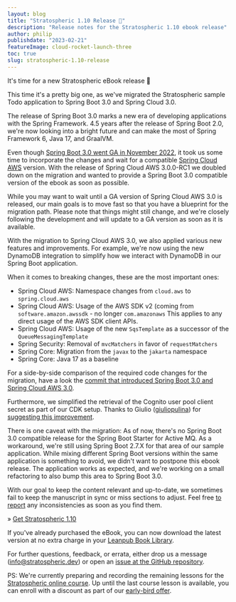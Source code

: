 ```yaml
---
layout: blog
title: "Stratospheric 1.10 Release 🥳"
description: "Release notes for the Stratospheric 1.10 ebook release"
author: philip
publishdate: "2023-02-21"
featureImage: cloud-rocket-launch-three
toc: true
slug: stratospheric-1.10-release
---
```


It's time for a new Stratospheric eBook release 🥳

This time it's a pretty big one, as we've migrated the Stratospheric sample Todo application to Spring Boot 3.0 and Spring Cloud 3.0.

The release of Spring Boot 3.0 marks a new era of developing applications with the Spring Framework. 4.5 years after the release of Spring Boot 2.0, we're now looking into a bright future and can make the most of Spring Framework 6, Java 17, and GraalVM.

Even though [Spring Boot 3.0 went GA in November 2022](https://spring.io/blog/2022/11/24/spring-boot-3-0-goes-ga), it took us some time to incorporate the changes and wait for a compatible [Spring Cloud AWS](https://awspring.io/) version. With the release of Spring Cloud AWS 3.0.0-RC1 we doubled down on the migration and wanted to provide a Spring Boot 3.0 compatible version of the ebook as soon as possible.

While you may want to wait until a GA version of Spring Cloud AWS 3.0 is released, our main goals is to move fast so that you have a blueprint for the migration path. Please note that things might still change, and we're closely following the development and will update to a GA version as soon as it is available.

With the migration to Spring Cloud AWS 3.0, we also applied various new features and improvements. For example, we're now using the new DynamoDB integration to simplify how we interact with DynamoDB in our Spring Boot application.

When it comes to breaking changes, these are the most important ones:

- Spring Cloud AWS: Namespace changes from `cloud.aws` to `spring.cloud.aws`
- Spring Cloud AWS: Usage of the AWS SDK v2 (coming from `software.amazon.awssdk` - no longer `com.amazonaws` This applies to any direct usage of the AWS SDK client APIs.
- Spring Cloud AWS: Usage of the new `SqsTemplate` as a successor of the `QueueMessagingTemplate`
- Spring Security: Removal of `mvcMatchers` in favor of `requestMatchers`
- Spring Core: Migration from the `javax` to the `jakarta` namespace
- Spring Core: Java 17 as a baseline

For a side-by-side comparison of the required code changes for the migration, have a look the [commit that introduced Spring Boot 3.0 and Spring Cloud AWS 3.0](https://github.com/stratospheric-dev/stratospheric/commit/dee3c97fca94e7c60c9a4eff2adaed44a1c71b0b).

Furthermore, we simplified the retrieval of the Cognito user pool client secret as part of our CDK setup. Thanks to Giulio ([giuliopulina](https://github.com/giuliopulina)) for [suggesting this improvement](https://github.com/stratospheric-dev/stratospheric/issues/169).

There is one caveat with the migration: As of now, there's no Spring Boot 3.0 compatible release for the Spring Boot Starter for Active MQ. As a workaround, we're still using Spring Boot 2.7.X for that area of our sample application. While mixing different Spring Boot versions within the same application is something to avoid, we didn't want to postpone this ebook release. The application works as expected, and we're working on a small refactoring to also bump this area to Spring Boot 3.0.

With our goal to keep the content relevant and up-to-date, we sometimes fail to keep the manuscript in sync or miss sections to adjust. Feel free [to report](https://github.com/stratospheric-dev/stratospheric/issues/new/choose) any inconsistencies as soon as you find them.

» [Get Stratospheric 1.10](https://leanpub.com/stratospheric)

If you've already purchased the eBook, you can now download the latest version at no extra charge in your [Leanpub Book Library](https://leanpub.com/user_dashboard/library).

For further questions, feedback, or errata, either drop us a message ([info@stratospheric.dev](info@stratospheric.dev)) or open an [issue at the GitHub repository](https://github.com/stratospheric-dev/stratospheric/issues).

PS: We're currently preparing and recording the remaining lessons for the [Stratospheric online course](https://stratospheric.dev/online-course/). Up until the last course lesson is available, you can enroll with a discount as part of our [early-bird offer](https://stratospheric.dev/online-course/#early-bird).
